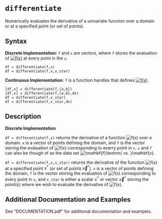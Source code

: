# `differentiate`

Numerically evaluates the derivative of a univariate function over a domain or at a specified point (or set of points).


## Syntax

**Discrete Implementation:** `f` and `x` are vectors, where `f` stores the evaluation of <a href="https://www.codecogs.com/eqnedit.php?latex=f(x)" target="_blank"><img src="https://latex.codecogs.com/svg.latex?f(x)" title="f(x)" /></a> at every point in the `x`.

`df = differentiate(f,x)`\
`df = differentiate(f,x,x_star)`

**Continuous Implementation:** `f` is a function handles that defines <a href="https://www.codecogs.com/eqnedit.php?latex=f(x)" target="_blank"><img src="https://latex.codecogs.com/svg.latex?f(x)" title="f(x)" /></a>.

`[df,x] = differentiate(f,[a,b])`\
`[df,x] = differentiate(f,[a,b],dx)`\
`df = differentiate(f,x_star)`\
`df = differentiate(f,x_star,dx)`


## Description

**Discrete Implementation**

`df = differentiate(f,x)` returns the derivative of a function <img src="https://latex.codecogs.com/svg.latex?f(x)" title="f(x)" /> over a domain. `x` is a vector of points defining the domain, and `f` is the vector storing the evaluation of <img src="https://latex.codecogs.com/svg.latex?f(x)" title="f(x)" /> corresponding to everry point in `x`. `x` and `f` can also be though of as the data set <img src="https://latex.codecogs.com/svg.latex?\mathbf{f}\textrm{&space;vs.&space;}\mathbf{x}" title="\mathbf{f}\textrm{ vs. }\mathbf{x}" />.
            
`df = differentiate(f,x,x_star)` returns the derivative of the function <img src="https://latex.codecogs.com/svg.latex?f(x)" title="f(x)" /> at a specified point $x^{*}$ (or set of points $\vec{x}^{*}$). `x` is a vector of points defining the domain, `f` is the vector storing the evaluation of <img src="https://latex.codecogs.com/svg.latex?f(x)" title="f(x)" /> corresponding to every point in `x`, and `x_star` is either a scalar $x^{*}$ or vector $\vec{x}^{*}$ storing the point(s) where we wish to evaluate the derivative of <img src="https://latex.codecogs.com/svg.latex?f(x)" title="f(x)" />.
 



## Additional Documentation and Examples

See "DOCUMENTATION.pdf" for additional documentation and examples.
